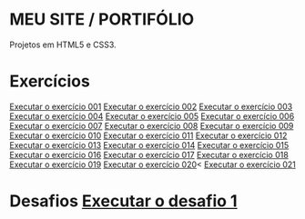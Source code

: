 # MEU SITE / PORTIFÓLIO 

Projetos em HTML5 e CSS3.
 <h1>Exercícios</h1>
 
<a href="https://lucknoshi.github.io/html_css/exercicios/ex001/">Executar o exercício 001</a>
<a href="https://lucknoshi.github.io/html_css/exercicios/ex002/">Executar o exercício 002</a>
<a href="https://lucknoshi.github.io/html_css/exercicios/ex003/">Executar o exercício 003</a>
<a href="https://lucknoshi.github.io/html_css/exercicios/ex004/">Executar o exercício 004</a>
<a href="https://lucknoshi.github.io/html_css/exercicios/ex005/">Executar o exercício 005</a>
<a href="https://lucknoshi.github.io/html_css/exercicios/ex006/">Executar o exercício 006</a>
<a href="https://lucknoshi.github.io/html_css/exercicios/ex007/">Executar o exercício 007</a>
<a href="https://lucknoshi.github.io/html_css/exercicios/ex008/">Executar o exercício 008</a>
<a href="https://lucknoshi.github.io/html_css/exercicios/ex009/">Executar o exercício 009</a>
<a href="https://lucknoshi.github.io/html_css/exercicios/ex010/">Executar o exercício 010</a>
<a href="https://lucknoshi.github.io/html_css/exercicios/ex011/">Executar o exercício 011</a>
<a href="https://lucknoshi.github.io/html_css/exercicios/ex012/">Executar o exercício 012</a>
<a href="https://lucknoshi.github.io/html_css/exercicios/ex013/">Executar o exercício 013</a>
<a href="https://lucknoshi.github.io/html_css/exercicios/ex014/">Executar o exercício 014</a>
<a href="https://lucknoshi.github.io/html_css/exercicios/ex015/">Executar o exercício 015</a>
<a href="https://lucknoshi.github.io/html_css/exercicios/ex016/">Executar o exercício 016</a>
<a href="https://lucknoshi.github.io/html_css/exercicios/ex017/">Executar o exercício 017</a>
<a href="https://lucknoshi.github.io/html_css/exercicios/ex018/">Executar o exercício 018</a>
<a href="https://lucknoshi.github.io/html_css/exercicios/ex019/">Executar o exercício 019</a>
<a href="https://lucknoshi.github.io/html_css/exercicios/ex020/">Executar o exercício 020</a><
<a href="https://lucknoshi.github.io/html_css/exercicios/ex021/site.html">Executar o exercício 021</a>

<h1>Desafios</a>
<a href="https://github.com/lucknoshi/html_css/tree/main/desafios/desafio01">Executar o desafio 1</a>
